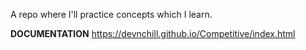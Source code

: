 A repo where I'll practice concepts which I learn.

**DOCUMENTATION** https://devnchill.github.io/Competitive/index.html
